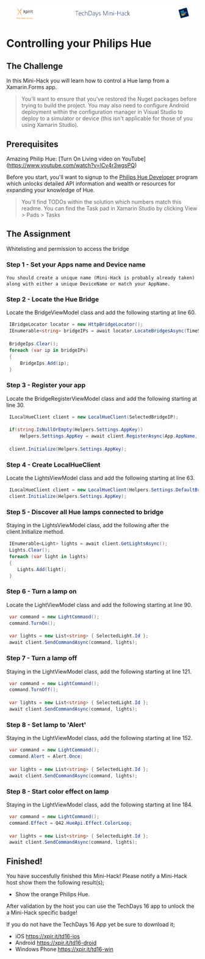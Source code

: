 ![Xpirit TechDays MiniHack Banner](../HackBanner-s.png)
# Controlling your Philips Hue

## The Challenge ##
In this Mini-Hack you will learn how to control a Hue lamp from a Xamarin.Forms app. 

> You'll want to ensure that you've restored the Nuget packages before trying to build the project. 
You may also need to configure Android deployment within the configuration manager in Visual Studio to deploy to a simulator or device (this isn't applicable for those of you using Xamarin Studio). 

## Prerequisites ##
Amazing Philip Hue: [Turn On Living video on YouTube] (https://www.youtube.com/watch?v=lCv4r3wgsPQ) 

Before you start, you'll want to signup to the [Philips Hue Developer](http://www.developers.meethue.com) program which unlocks detailed API information and wealth or resources for expanding your knowledge of Hue. 

> You'll find TODOs within the solution which numbers match this readme. You can find the Task pad in Xamarin Studio by clicking View > Pads > Tasks

## The Assignment ##
Whitelisting and permission to access the bridge

### Step 1 - Set your Apps name and Device name ###  
    You should create a unique name (Mini-Hack is probably already taken) along with either a unique DeviceName or match your AppName. 

### Step 2 - Locate the Hue Bridge #### 
   Locate the BridgeViewModel class and add the following starting at line 60.
  ```csharp
   IBridgeLocator locator = new HttpBridgeLocator();
   IEnumerable<string> bridgeIPs = await locator.LocateBridgesAsync(TimeSpan.FromSeconds(5));

   BridgeIps.Clear();
   foreach (var ip in bridgeIPs)
   {
       BridgeIps.Add(ip);
   }
   ```
### Step 3 - Register your app #### 
  Locate the BridgeRegisterViewModel class and add the following starting at line 30.
  
  ```csharp
   ILocalHueClient client = new LocalHueClient(SelectedBridgeIP);
   
   if(string.IsNullOrEmpty(Helpers.Settings.AppKey))
       Helpers.Settings.AppKey = await client.RegisterAsync(App.AppName, App.DeviceName);
       
   client.Initialize(Helpers.Settings.AppKey);
   ```   
### Step 4 - Create LocalHueClient #### 
  Locate the LightsViewModel class and add the following starting at line 63.
  
  ```csharp
   ILocalHueClient client = new LocalHueClient(Helpers.Settings.DefaultBridgeIP);
   client.Initialize(Helpers.Settings.AppKey);
   ```
### Step 5 - Discover all Hue lamps connected to bridge #### 
  Staying in the LightsViewModel class, add the following after the client.Initialize method.
  
  ```csharp
   IEnumerable<Light> lights = await client.GetLightsAsync();
   Lights.Clear();
   foreach (var light in lights)
   {
      Lights.Add(light);
   }
   ```   

### Step 6 - Turn a lamp on ####
  Locate the LightViewModel class and add the following starting at line 90.
  
  ```csharp
   var command = new LightCommand();
   command.TurnOn();

   var lights = new List<string> { SelectedLight.Id };
   await client.SendCommandAsync(command, lights);
   ```   
### Step 7 - Turn a lamp off ####   
  Staying in the LightViewModel class, add the following starting at line 121.
  
  ```csharp
   var command = new LightCommand();
   command.TurnOff();

   var lights = new List<string> { SelectedLight.Id };
   await client.SendCommandAsync(command, lights);
   ```   
### Step 8 - Set lamp to 'Alert' ####   
  Staying in the LightViewModel class, add the following starting at line 152.
  
  ```csharp
   var command = new LightCommand();
   command.Alert = Alert.Once;

   var lights = new List<string> { SelectedLight.Id };
   await client.SendCommandAsync(command, lights);
   ```  
### Step 8 - Start color effect on lamp #### 
  Staying in the LightViewModel class, add the following starting at line 184.
  
  ```csharp
   var command = new LightCommand();
   command.Effect = Q42.HueApi.Effect.ColorLoop;

   var lights = new List<string> { SelectedLight.Id };
   await client.SendCommandAsync(command, lights);
   ```  

## Finished! ##
You have succesfully finished this Mini-Hack! Please notify a Mini-Hack host show them the following result(s);

- Show the orange Philips Hue.

After validation by the host you can use the TechDays 16 app to unlock the a Mini-Hack specific badge!

If you do not have the TechDays 16 App yet be sure to download it;
- iOS <https://xpir.it/td16-ios>
- Android <https://xpir.it/td16-droid>
- Windows Phone <https://xpir.it/td16-win>